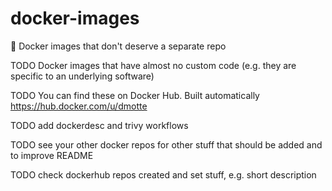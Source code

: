 # docker-images

:whale: Docker images that don't deserve a separate repo

TODO Docker images that have almost no custom code (e.g. they are specific to an underlying software)

TODO You can find these on Docker Hub. Built automatically https://hub.docker.com/u/dmotte

TODO add dockerdesc and trivy workflows

TODO see your other docker repos for other stuff that should be added and to improve README

TODO check dockerhub repos created and set stuff, e.g. short description

